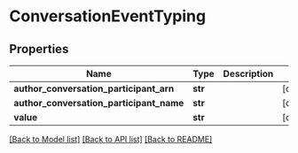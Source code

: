 # ConversationEventTyping

## Properties
Name | Type | Description | Notes
------------ | ------------- | ------------- | -------------
**author_conversation_participant_arn** | **str** |  | [optional] 
**author_conversation_participant_name** | **str** |  | [optional] 
**value** | **str** |  | [optional] 

[[Back to Model list]](../README.md#documentation-for-models) [[Back to API list]](../README.md#documentation-for-api-endpoints) [[Back to README]](../README.md)


